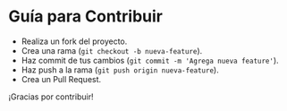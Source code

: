 # Guía para Contribuir

- Realiza un fork del proyecto.
- Crea una rama (`git checkout -b nueva-feature`).
- Haz commit de tus cambios (`git commit -m 'Agrega nueva feature'`).
- Haz push a la rama (`git push origin nueva-feature`).
- Crea un Pull Request.

¡Gracias por contribuir!

